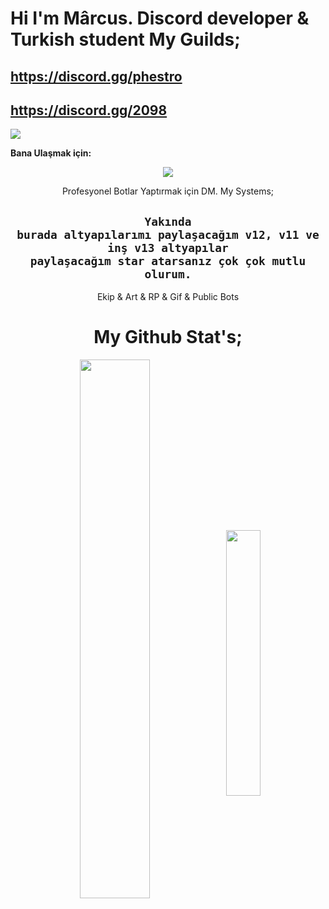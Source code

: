 # Hi I'm Mârcus. Discord developer & Turkish student My Guilds;

 ## https://discord.gg/phestro
 ## https://discord.gg/2098


![](https://komarev.com/ghpvc/?username=your-github-Reyesex&color=511616)

**Bana Ulaşmak için:** 


<div align="center">
    <a href="https://discord.com/users/831474428465774602" target="_blank"><img src="https://shields.io/badge/Mârcus-111111.svg?&style=for-the-badge&logo=discord"></a>

Profesyonel Botlar Yaptırmak için DM. My Systems;

## <code>Yakında burada altyapılarımı paylaşacağım v12, v11 ve inş v13 altyapılar paylaşacağım star atarsanız çok çok mutlu olurum.</code>

Ekip & Art & RP & Gif & Public Bots



# My Github Stat's;

<img width="47%" align="middle" src="https://github-readme-stats.vercel.app/api?username=Marcus1944&show_icons=true&hide_title=true&theme=merko">
<img width="33%" align="middle" src="https://github-readme-stats.vercel.app/api/top-langs/?username=Marcus1944&show_icons=true&hide_title=true&theme=merko">
